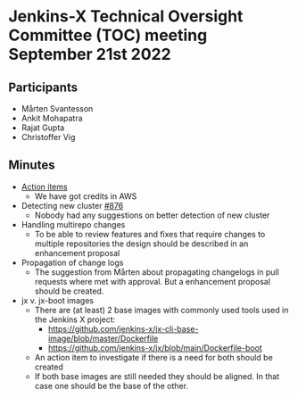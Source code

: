 # Jenkins-X Technical Oversight Committee (TOC) meeting September 21st 2022

## Participants

- Mårten Svantesson
- Ankit Mohapatra
- Rajat Gupta
- Christoffer Vig


## Minutes

- [Action items](https://github.com/orgs/jenkins-x/projects/21/views/1)
  - We have got credits in AWS
- Detecting new cluster [#876](https://github.com/jenkins-x-plugins/jx-gitops/pull/876)
  - Nobody had any suggestions on better detection of new cluster
- Handling multirepo changes
  - To be able to review features and fixes that require changes to multiple repositories the design
    should be described in an enhancement proposal
- Propagation of change logs
  - The suggestion from Mårten about propagating changelogs in pull requests where met with
    approval. But a enhancement proposal should be created.
- jx v. jx-boot images
  - There are (at least) 2 base images with commonly used tools used in the Jenkins X project:
    - https://github.com/jenkins-x/jx-cli-base-image/blob/master/Dockerfile
    - https://github.com/jenkins-x/jx/blob/main/Dockerfile-boot
  - An action item to investigate if there is a need for both should be created
  - If both base images are still needed they should be aligned. In that case one should be the base
    of the other. 
